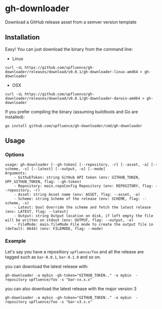 # gh-downloader

Download a GitHub release asset from a semver version template

## Installation

Easy! You can just download the binary from the command line:

* Linux

```shell
curl -sL https://github.com/upfluence/gh-downloader/releases/download/v0.0.1/gh-downloader-linux-amd64 > gh-downloader
```

* OSX

```shell
curl -sL https://github.com/upfluence/gh-downloader/releases/download/v0.0.1/gh-downloader-darwin-amd64 > gh-downloader
```

If you prefer compiling the binary (assuming buildtools and Go are
installed):

```shell
go install github.com/upfluence/gh-downloader/cmd/gh-downloader
```

## Usage

### Options

```
usage: gh-downloader [--gh-token] [--repository, -r] [--asset, -a] [--scheme, -s] [--latest] [--output, -o] [--mode]
Arguments:
	- GithubToken: string GitHub API token (env: GITHUB_TOKEN, UPF_GITHUB_TOKEN, flag: --gh-token)
	- Repository: main.repoConfig Repository (env: REPOSITORY, flag: --repository, -r)
	- Asset: string Asset name (env: ASSET, flag: --asset, -a)
	- Scheme: string Scheme of the release (env: SCHEME, flag: --scheme, -s)
	- Latest: bool Override the scheme and fetch the latest release (env: LATEST, flag: --latest)
	- Output: string Output location on disk, if left empty the file will be written on stdout (env: OUTPUT, flag: --output, -o)
	- FileMode: main.fileMode File mode to create the output file in (default: 0644) (env: FILEMODE, flag: --mode)
```

### Example

Let's say you have a repositiory `upfluence/foo` and all the release are
tagged such as `bar-0.0.1`, `bar-0.1.0` and so on.

you can download the latest release with:

```shell
gh-downloader -a mybin -gh-token="GITHUB_TOKEN.." -o mybin  -repository upfluence/foo -s "bar-vx.x.x"
```

you can also download the latest release with the major version 3

```shell
gh-downloader -a mybin -gh-token="GITHUB_TOKEN.." -o mybin  -repository upfluence/foo -s "bar-v3.x.x"
```
